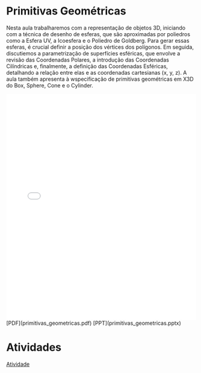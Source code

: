 # Primitivas Geométricas

Nesta aula trabalharemos com a representação de objetos 3D, iniciando com a técnica de desenho de esferas, que são aproximadas por poliedros como a Esfera UV, a Icoesfera e o Poliedro de Goldberg. Para gerar essas esferas, é crucial definir a posição dos vértices dos polígonos. Em seguida, discutiemos a parametrização de superfícies esféricas, que envolve a revisão das Coordenadas Polares, a introdução das Coordenadas Cilíndricas e, finalmente, a definição das Coordenadas Esféricas, detalhando a relação entre elas e as coordenadas cartesianas (x, y, z). A aula também apresenta à wspecificação de primitivas geométricas em X3D do Box, Sphere, Cone e o Cylinder.

<embed height="600" src="primitivas_geometricas.pdf" type="application/pdf" width="100%">
[PDF](primitivas_geometricas.pdf)
[PPT](primitivas_geometricas.pptx)

# Atividades

[Atividade](atividade.ipynb)